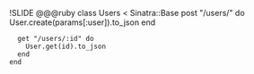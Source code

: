 !SLIDE
    @@@ruby
    class Users < Sinatra::Base
      post "/users/" do
        User.create(params[:user]).to_json
      end

      get "/users/:id" do
        User.get(id).to_json
      end
    end
